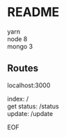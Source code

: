 # README 

yarn  
node 8  
mongo 3   

## Routes

localhost:3000

index: /  
get status: /status  
update: /update  

EOF
